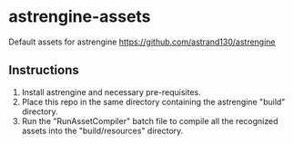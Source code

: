 # astrengine-assets
 Default assets for astrengine
 https://github.com/astrand130/astrengine

## Instructions
1. Install astrengine and necessary pre-requisites.
2. Place this repo in the same directory containing the astrengine "build" directory.
3. Run the "RunAssetCompiler" batch file to compile all the recognized assets into the "build/resources" directory.
